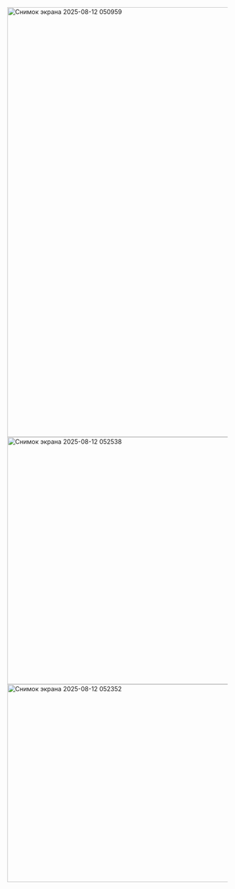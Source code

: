 <img width="1588" height="984" alt="Снимок экрана 2025-08-12 050959" src="https://github.com/user-attachments/assets/f33efa3b-df07-4bb9-902b-40e60634cccd" />
<img width="1590" height="566" alt="Снимок экрана 2025-08-12 052538" src="https://github.com/user-attachments/assets/625019b5-2850-457b-a8e9-62d3121b75a7" />
<img width="1453" height="453" alt="Снимок экрана 2025-08-12 052352" src="https://github.com/user-attachments/assets/a036eb77-9118-4c8f-9596-f613c30b0835" />
